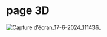 # page 3D
![Capture d’écran_17-6-2024_111436_](https://github.com/kirbix-dev/welcome-page-3D/assets/171850808/3dc43f6f-ba24-4050-9c3a-9829513ebdc1)

